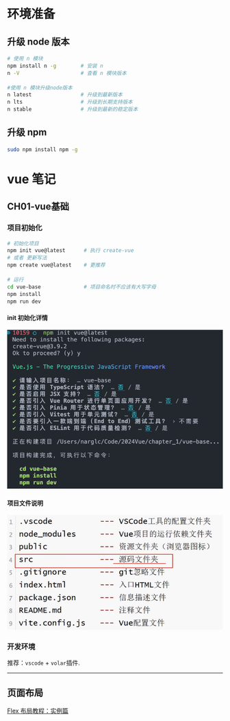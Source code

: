 
# 环境准备

## 升级 node 版本
```bash
# 使用 n 模块
npm install n -g        # 安装 n
n -V                    # 查看 n 模块版本

#使用 n 模块升级node版本
n latest                # 升级到最新版本
n lts                   # 升级到长期支持版本
n stable                # 升级到最新的稳定版本
```

## 升级 npm
```bash
sudo npm install npm -g
```

# vue 笔记

## CH01-vue基础

### 项目初始化
```bash
# 初始化项目
npm init vue@latest      # 执行 create-vue
# 或者 更新写法
npm create vue@latest    # 更推荐

# 运行
cd vue-base              # 项目命名时不应该有大写字母
npm install
npm run dev
```
#### init 初始化详情
![Alt text](./pics/npm_init.png)

#### 项目文件说明
![Alt text](./pics/file_desc.png)


### 开发环境
推荐：`vscode` + `volar`插件.


----

## 页面布局
[Flex 布局教程：实例篇](https://www.ruanyifeng.com/blog/2015/07/flex-examples.html)